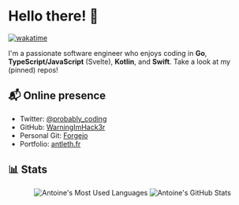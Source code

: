 # Hello there! 👋

[![wakatime](https://wakatime.com/badge/user/7115ac31-331a-4c74-8f9e-8d4b1c0bceab.svg?style=flat)](https://wakatime.com/@7115ac31-331a-4c74-8f9e-8d4b1c0bceab)

I'm a passionate software engineer who enjoys coding in **Go**, **TypeScript/JavaScript** (Svelte), **Kotlin**, and **Swift**. Take a look at my (pinned) repos!

## 📬 Online presence

- Twitter: [@probably_coding](https://twitter.com/probably_coding)
- GitHub: [WarningImHack3r](https://github.com/WarningImHack3r)
- Personal Git: [Forgejo](https://git.rasp-al.com)
- Portfolio: [antleth.fr](https://antleth.fr)

## 📊 Stats

<div align="center">
  <picture>
    <source 
      srcset="https://github-readme-stats.vercel.app/api/top-langs/?username=WarningImHack3r&layout=compact&hide_border=true&theme=github_dark"
      media="(prefers-color-scheme: dark)"
    />
    <source
      srcset="https://github-readme-stats.vercel.app/api/top-langs/?username=WarningImHack3r&layout=compact&hide_border=true"
      media="(prefers-color-scheme: light), (prefers-color-scheme: no-preference)"
    />
    <img src="https://github-readme-stats.vercel.app/api/top-langs/?username=WarningImHack3r&layout=compact&hide_border=true" alt="Antoine's Most Used Languages" />
  </picture>
  <picture>
    <source 
      srcset="https://github-readme-stats.vercel.app/api?username=WarningImHack3r&hide_title=true&show_icons=true&hide_border=true&count_private=true&include_all_commits=true&theme=github_dark"
      media="(prefers-color-scheme: dark)"
    />
    <source
      srcset="https://github-readme-stats.vercel.app/api?username=WarningImHack3r&hide_title=true&show_icons=true&hide_border=true&count_private=true&include_all_commits=true"
      media="(prefers-color-scheme: light), (prefers-color-scheme: no-preference)"
    />
    <img src="https://github-readme-stats.vercel.app/api?username=WarningImHack3r&hide_title=true&show_icons=true&hide_border=true&count_private=true&include_all_commits=true" alt="Antoine's GitHub Stats" />
  </picture>
</div>
